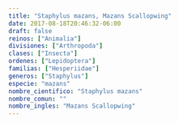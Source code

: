 ```yaml
---
title: "Staphylus mazans, Mazans Scallopwing"
date: 2017-08-18T20:46:32-06:00
draft: false
reinos: ["Animalia"]
divisiones: ["Arthropoda"]
clases: ["Insecta"]
ordenes: ["Lepidoptera"]
familias: ["Hesperiidae"]
generos: ["Staphylus"]
especie: "mazans"
nombre_cientifico: "Staphylus mazans"
nombre_comun: ""
nombre_ingles: "Mazans Scallopwing"
---
```

